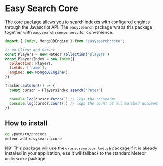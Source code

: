 Easy Search Core
=====================

The core package allows you to search indexes with configured engines through the Javascript API. The `easy:search` package wraps this package together with `easysearch:components` for convenience.

```javascript
import { Index, MongoDBEngine } from 'easysearch:core';

// On Client and Server
const Players = new Meteor.Collection('players')
const PlayersIndex = new Index({
  collection: Players,
  fields: ['name'],
  engine: new MongoDBEngine(),
})

Tracker.autorun(() => {
  const cursor = PlayersIndex.search('Peter')

  console.log(cursor.fetch()) // logs the documents
  console.log(cursor.count()) // logs the count of all matched documents
})
```

## How to install

```sh
cd /path/to/project
meteor add easysearch:core
```

NB: This package will use the `erasaur:meteor-lodash` package if it is already installed in your application, else it will fallback to the standard Meteor `underscore` package.
